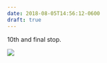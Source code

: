 ```yaml
---
date: 2018-08-05T14:56:12-0600
draft: true
---
```




10th and final stop.

![](/images/2018/fdfc01af6a.jpg)



